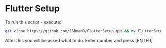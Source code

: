 # Flutter Setup
To run this script - execute:
```sh
git clone https://github.com/JSBmanD/FlutterSetup.git && mv FlutterSetup/flutter.sh flutter.sh && chmod +x flutter.sh && sudo ./flutter.sh
```

After this you will be asked what to do. Enter number and press [ENTER]
